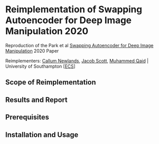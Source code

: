 # Reimplementation of Swapping Autoencoder for Deep Image Manipulation 2020
Reproduction of the Park et al [Swapping Autoencoder for Deep Image Manipulation](https://arxiv.org/pdf/2007.00653v1.pdf) 2020 Paper

Reimplementers: [Callum Newlands](mailto:cn2g18@soton.ac.uk), [Jacob Scott](mailto:js11g18@soton.ac.uk), [Muhammed Qaid](mailto:mq1g18@soton.ac.uk) | University of Southampton [[ECS](https://www.ecs.soton.ac.uk/)]

## Scope of Reimplementation

## Results and Report

## Prerequisites

## Installation and Usage
